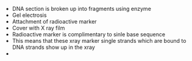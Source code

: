 - DNA section is broken up into fragments using enzyme
- Gel electrosis 
- Attachment of radioactive marker
- Cover with X ray film
- Radioactive marker is complimentary to sinle base sequence
- This means that these xray marker single strands which are bound to DNA strands show up in the xray
- 